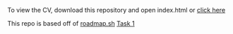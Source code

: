 To view the CV, download this repository and open index.html or [click here](https://maulasyakur.github.io/CV-and-Resume/)

This repo is based off of [roadmap.sh](https://roadmap.sh/) [Task 1](https://roadmap.sh/projects/single-page-cv)
